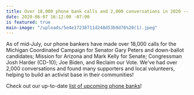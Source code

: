 ```yaml
---
title: Over 18,000 phone bank calls and 2,000 conversations in 2020 -- and counting!
date: 2020-06-07 16:12:00 -07:00
is featured: true
main-image: "/uploads/5e4e17238711d248d53b9d76%20(1).jpeg"
---
```


As of mid-July, our phone bankers have made over 18,000 calls for the Michigan  Coordinated Campaign  for Senator Gary Peters and down-ballot candidates; Mission for Arizona and Mark Kelly for Senate; Congressman Josh Harder (CD-10); Joe Biden, and Reclaim our Vote. We've had over 2,000 conversations and found many supporters and local volunteers, helping to build an activist base in their communities!

Check out our up-to-date [list of upcoming phone banks](https://indivisibleberkeley.org/tags/phonebank/)!
